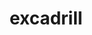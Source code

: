 ---
id: 530
title: excadrill
types: [ground,steel]
image: https://raw.githubusercontent.com/PokeAPI/sprites/master/sprites/pokemon/530.png
---
